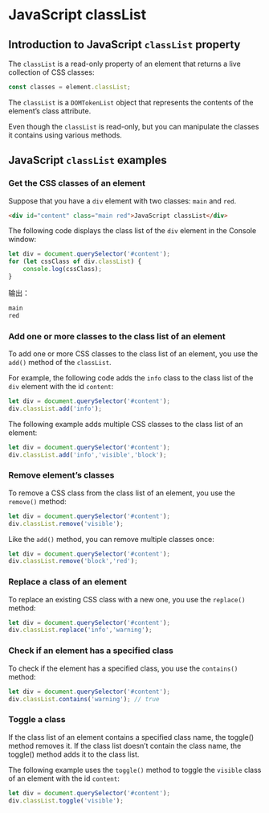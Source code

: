 # JavaScript classList

## Introduction to JavaScript `classList` property

The `classList` is a read-only property of an element that returns a live collection of CSS classes:

```js
const classes = element.classList;
```

The `classList` is a `DOMTokenList` object that represents the contents of the element’s class attribute.

Even though the `classList` is read-only, but you can manipulate the classes it contains using various methods.

## JavaScript `classList` examples

### Get the CSS classes of an element

Suppose that you have a `div` element with two classes: `main` and `red`.

```html
<div id="content" class="main red">JavaScript classList</div>   
```

The following code displays the class list of the `div` element in the Console window:

```js
let div = document.querySelector('#content');
for (let cssClass of div.classList) {
    console.log(cssClass);
}
```

输出：

```js
main
red
```

### Add one or more classes to the class list of an element

To add one or more CSS classes to the class list of an element, you use the `add()` method of the `classList`.

For example, the following code adds the `info` class to the class list of the `div` element with the id `content`:

```js
let div = document.querySelector('#content');
div.classList.add('info');
```

The following example adds multiple CSS classes to the class list of an element:

```js
let div = document.querySelector('#content');
div.classList.add('info','visible','block');
```

### Remove element’s classes

To remove a CSS class from the class list of an element, you use the `remove()` method:

```js
let div = document.querySelector('#content');
div.classList.remove('visible');
```

Like the `add()` method, you can remove multiple classes once:

```js
let div = document.querySelector('#content');
div.classList.remove('block','red');
```

### Replace a class of an element

To replace an existing CSS class with a new one, you use the `replace()` method:

```js
let div = document.querySelector('#content');
div.classList.replace('info','warning');
```

### Check if an element has a specified class

To check if the element has a specified class, you use the `contains()` method:

```js
let div = document.querySelector('#content');
div.classList.contains('warning'); // true
```

### Toggle a class

If the class list of an element contains a specified class name, the toggle() method removes it. If the class list doesn’t contain the class name, the toggle() method adds it to the class list.

The following example uses the `toggle()` method to toggle the `visible` class of an element with the id `content`:

```js
let div = document.querySelector('#content');
div.classList.toggle('visible');
```